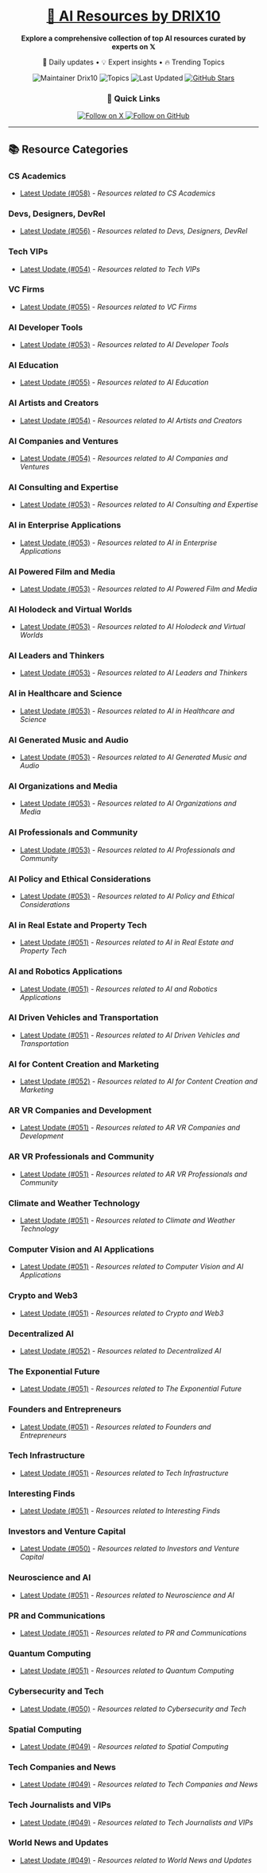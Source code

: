 
<div align="center">
  <h1><a href="https://x.com/DRIX_10_" target="_blank">🚀 AI Resources by DRIX10</a></h1>
  <p><strong>Explore a comprehensive collection of top AI resources curated by experts on 𝕏</strong></p>
  <p>🌟 Daily updates • 💡 Expert insights • 🔥 Trending Topics</p>

  <img src="https://img.shields.io/badge/Maintainer-Drix10-blue?style=for-the-badge" alt="Maintainer Drix10" />
  <img src="https://img.shields.io/badge/Topics-Everything%2C%20AI-red?style=for-the-badge" alt="Topics" />
  <img src="https://img.shields.io/github/last-commit/Drix10/ai-resources?style=for-the-badge&color=5D6D7E" alt="Last Updated" />
  <a href="https://github.com/Drix10/ai-resources"><img src="https://img.shields.io/github/stars/Drix10/ai-resources?style=for-the-badge&color=yellow" alt="GitHub Stars" /></a>

  <br>

  <h3>🌟 Quick Links</h3>
    <a href="https://x.com/DRIX_10_">
      <img src="https://img.shields.io/badge/Follow_on_𝕏-black?style=for-the-badge&logo=x&logoColor=white" alt="Follow on X" />
    </a>
    <a href="https://github.com/Drix10">
      <img src="https://img.shields.io/badge/Follow_on_GitHub-black?style=for-the-badge&logo=github&logoColor=white" alt="Follow on GitHub" />
    </a>
</div>

---

## 📚 Resource Categories

### CS Academics

*   [Latest Update (#058)](https://github.com/Drix10/ai-resources/blob/main/CS%20Academics/resources-058.md) - *Resources related to CS Academics*

### Devs, Designers, DevRel

*   [Latest Update (#056)](https://github.com/Drix10/ai-resources/blob/main/Devs%2C%20Designers%2C%20DevRel/resources-056.md) - *Resources related to Devs, Designers, DevRel*

### Tech VIPs

*   [Latest Update (#054)](https://github.com/Drix10/ai-resources/blob/main/Tech%20VIPs/resources-054.md) - *Resources related to Tech VIPs*

### VC Firms

*   [Latest Update (#055)](https://github.com/Drix10/ai-resources/blob/main/VC%20Firms/resources-055.md) - *Resources related to VC Firms*

### AI Developer Tools

*   [Latest Update (#053)](https://github.com/Drix10/ai-resources/blob/main/AI%20Developer%20Tools/resources-053.md) - *Resources related to AI Developer Tools*

### AI Education

*   [Latest Update (#055)](https://github.com/Drix10/ai-resources/blob/main/AI%20Education/resources-055.md) - *Resources related to AI Education*

### AI Artists and Creators

*   [Latest Update (#054)](https://github.com/Drix10/ai-resources/blob/main/AI%20Artists%20and%20Creators/resources-054.md) - *Resources related to AI Artists and Creators*

### AI Companies and Ventures

*   [Latest Update (#054)](https://github.com/Drix10/ai-resources/blob/main/AI%20Companies%20and%20Ventures/resources-054.md) - *Resources related to AI Companies and Ventures*

### AI Consulting and Expertise

*   [Latest Update (#053)](https://github.com/Drix10/ai-resources/blob/main/AI%20Consulting%20and%20Expertise/resources-053.md) - *Resources related to AI Consulting and Expertise*

### AI in Enterprise Applications

*   [Latest Update (#053)](https://github.com/Drix10/ai-resources/blob/main/AI%20in%20Enterprise%20Applications/resources-053.md) - *Resources related to AI in Enterprise Applications*

### AI Powered Film and Media

*   [Latest Update (#053)](https://github.com/Drix10/ai-resources/blob/main/AI%20Powered%20Film%20and%20Media/resources-053.md) - *Resources related to AI Powered Film and Media*

### AI Holodeck and Virtual Worlds

*   [Latest Update (#053)](https://github.com/Drix10/ai-resources/blob/main/AI%20Holodeck%20and%20Virtual%20Worlds/resources-053.md) - *Resources related to AI Holodeck and Virtual Worlds*

### AI Leaders and Thinkers

*   [Latest Update (#053)](https://github.com/Drix10/ai-resources/blob/main/AI%20Leaders%20and%20Thinkers/resources-053.md) - *Resources related to AI Leaders and Thinkers*

### AI in Healthcare and Science

*   [Latest Update (#053)](https://github.com/Drix10/ai-resources/blob/main/AI%20in%20Healthcare%20and%20Science/resources-053.md) - *Resources related to AI in Healthcare and Science*

### AI Generated Music and Audio

*   [Latest Update (#053)](https://github.com/Drix10/ai-resources/blob/main/AI%20Generated%20Music%20and%20Audio/resources-053.md) - *Resources related to AI Generated Music and Audio*

### AI Organizations and Media

*   [Latest Update (#053)](https://github.com/Drix10/ai-resources/blob/main/AI%20Organizations%20and%20Media/resources-053.md) - *Resources related to AI Organizations and Media*

### AI Professionals and Community

*   [Latest Update (#053)](https://github.com/Drix10/ai-resources/blob/main/AI%20Professionals%20and%20Community/resources-053.md) - *Resources related to AI Professionals and Community*

### AI Policy and Ethical Considerations

*   [Latest Update (#053)](https://github.com/Drix10/ai-resources/blob/main/AI%20Policy%20and%20Ethical%20Considerations/resources-053.md) - *Resources related to AI Policy and Ethical Considerations*

### AI in Real Estate and Property Tech

*   [Latest Update (#051)](https://github.com/Drix10/ai-resources/blob/main/AI%20in%20Real%20Estate%20and%20Property%20Tech/resources-051.md) - *Resources related to AI in Real Estate and Property Tech*

### AI and Robotics Applications

*   [Latest Update (#051)](https://github.com/Drix10/ai-resources/blob/main/AI%20and%20Robotics%20Applications/resources-051.md) - *Resources related to AI and Robotics Applications*

### AI Driven Vehicles and Transportation

*   [Latest Update (#051)](https://github.com/Drix10/ai-resources/blob/main/AI%20Driven%20Vehicles%20and%20Transportation/resources-051.md) - *Resources related to AI Driven Vehicles and Transportation*

### AI for Content Creation and Marketing

*   [Latest Update (#052)](https://github.com/Drix10/ai-resources/blob/main/AI%20for%20Content%20Creation%20and%20Marketing/resources-052.md) - *Resources related to AI for Content Creation and Marketing*

### AR VR Companies and Development

*   [Latest Update (#051)](https://github.com/Drix10/ai-resources/blob/main/AR%20VR%20Companies%20and%20Development/resources-051.md) - *Resources related to AR VR Companies and Development*

### AR VR Professionals and Community

*   [Latest Update (#051)](https://github.com/Drix10/ai-resources/blob/main/AR%20VR%20Professionals%20and%20Community/resources-051.md) - *Resources related to AR VR Professionals and Community*

### Climate and Weather Technology

*   [Latest Update (#051)](https://github.com/Drix10/ai-resources/blob/main/Climate%20and%20Weather%20Technology/resources-051.md) - *Resources related to Climate and Weather Technology*

### Computer Vision and AI Applications

*   [Latest Update (#051)](https://github.com/Drix10/ai-resources/blob/main/Computer%20Vision%20and%20AI%20Applications/resources-051.md) - *Resources related to Computer Vision and AI Applications*

### Crypto and Web3

*   [Latest Update (#051)](https://github.com/Drix10/ai-resources/blob/main/Crypto%20and%20Web3/resources-051.md) - *Resources related to Crypto and Web3*

### Decentralized AI

*   [Latest Update (#052)](https://github.com/Drix10/ai-resources/blob/main/Decentralized%20AI/resources-052.md) - *Resources related to Decentralized AI*

### The Exponential Future

*   [Latest Update (#051)](https://github.com/Drix10/ai-resources/blob/main/The%20Exponential%20Future/resources-051.md) - *Resources related to The Exponential Future*

### Founders and Entrepreneurs

*   [Latest Update (#051)](https://github.com/Drix10/ai-resources/blob/main/Founders%20and%20Entrepreneurs/resources-051.md) - *Resources related to Founders and Entrepreneurs*

### Tech Infrastructure

*   [Latest Update (#051)](https://github.com/Drix10/ai-resources/blob/main/Tech%20Infrastructure/resources-051.md) - *Resources related to Tech Infrastructure*

### Interesting Finds

*   [Latest Update (#051)](https://github.com/Drix10/ai-resources/blob/main/Interesting%20Finds/resources-051.md) - *Resources related to Interesting Finds*

### Investors and Venture Capital

*   [Latest Update (#050)](https://github.com/Drix10/ai-resources/blob/main/Investors%20and%20Venture%20Capital/resources-050.md) - *Resources related to Investors and Venture Capital*

### Neuroscience and AI

*   [Latest Update (#051)](https://github.com/Drix10/ai-resources/blob/main/Neuroscience%20and%20AI/resources-051.md) - *Resources related to Neuroscience and AI*

### PR and Communications

*   [Latest Update (#051)](https://github.com/Drix10/ai-resources/blob/main/PR%20and%20Communications/resources-051.md) - *Resources related to PR and Communications*

### Quantum Computing

*   [Latest Update (#051)](https://github.com/Drix10/ai-resources/blob/main/Quantum%20Computing/resources-051.md) - *Resources related to Quantum Computing*

### Cybersecurity and Tech

*   [Latest Update (#050)](https://github.com/Drix10/ai-resources/blob/main/Cybersecurity%20and%20Tech/resources-050.md) - *Resources related to Cybersecurity and Tech*

### Spatial Computing

*   [Latest Update (#049)](https://github.com/Drix10/ai-resources/blob/main/Spatial%20Computing/resources-049.md) - *Resources related to Spatial Computing*

### Tech Companies and News

*   [Latest Update (#049)](https://github.com/Drix10/ai-resources/blob/main/Tech%20Companies%20and%20News/resources-049.md) - *Resources related to Tech Companies and News*

### Tech Journalists and VIPs

*   [Latest Update (#049)](https://github.com/Drix10/ai-resources/blob/main/Tech%20Journalists%20and%20VIPs/resources-049.md) - *Resources related to Tech Journalists and VIPs*

### World News and Updates

*   [Latest Update (#049)](https://github.com/Drix10/ai-resources/blob/main/World%20News%20and%20Updates/resources-049.md) - *Resources related to World News and Updates*

